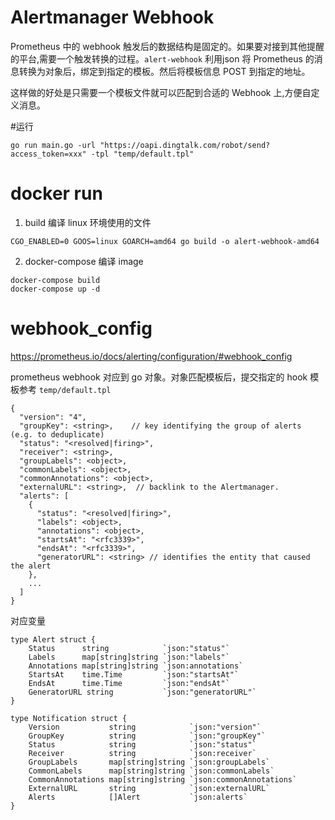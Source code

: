 # Alertmanager  Webhook

Prometheus 中的 webhook 触发后的数据结构是固定的。如果要对接到其他提醒的平台,需要一个触发转换的过程。`alert-webhook` 利用json 将 Prometheus 的消息转换为对象后，绑定到指定的模板。然后将模板信息 POST 到指定的地址。 

这样做的好处是只需要一个模板文件就可以匹配到合适的 Webhook 上,方便自定义消息。 

#运行

```
go run main.go -url "https://oapi.dingtalk.com/robot/send?access_token=xxx" -tpl "temp/default.tpl"
```


# docker run 

1. build
   编译 linux 环境使用的文件
```
CGO_ENABLED=0 GOOS=linux GOARCH=amd64 go build -o alert-webhook-amd64 
```

2. docker-compose 编译 image
```
docker-compose build
docker-compose up -d 
``` 

# webhook_config

https://prometheus.io/docs/alerting/configuration/#webhook_config 

prometheus webhook 对应到 go 对象。对象匹配模板后，提交指定的 hook 
模板参考 `temp/default.tpl`

```
{
  "version": "4",
  "groupKey": <string>,    // key identifying the group of alerts (e.g. to deduplicate)
  "status": "<resolved|firing>",
  "receiver": <string>,
  "groupLabels": <object>,
  "commonLabels": <object>,
  "commonAnnotations": <object>,
  "externalURL": <string>,  // backlink to the Alertmanager.
  "alerts": [
    {
      "status": "<resolved|firing>",
      "labels": <object>,
      "annotations": <object>,
      "startsAt": "<rfc3339>",
      "endsAt": "<rfc3339>",
      "generatorURL": <string> // identifies the entity that caused the alert
    },
    ...
  ]
}
```
对应变量 
```
type Alert struct {
	Status      string            `json:"status"`
	Labels      map[string]string `json:"labels"`
	Annotations map[string]string `json:annotations`
	StartsAt    time.Time         `json:"startsAt"`
	EndsAt      time.Time         `json:"endsAt"`
	GeneratorURL string 		  `json:"generatorURL"`
}

type Notification struct {
	Version           string            `json:"version"`
	GroupKey          string            `json:"groupKey"`
	Status            string            `json:"status"`
	Receiver          string            `json:receiver`
	GroupLabels       map[string]string `json:groupLabels`
	CommonLabels      map[string]string `json:commonLabels`
	CommonAnnotations map[string]string `json:commonAnnotations`
	ExternalURL       string            `json:externalURL`
	Alerts            []Alert           `json:alerts`
}
```
